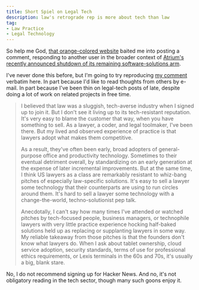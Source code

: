 ```yaml
---
title: Short Spiel on Legal Tech
description: law's retrograde rep is more about tech than law
tag:
- Law Practice
- Legal Technology
---
```


So help me God, [that orange-colored website](https://news.ycombinator.com/) baited me into posting a comment, responding to another user in the broader context of [Atrium's recently announced shutdown of its remaining software-solutions arm](https://news.ycombinator.com/item?id=22479886).

I've never done this before, but I'm going to try reproducing [my comment](https://news.ycombinator.com/item?id=22480880) verbatim here.  In part because I'd like to read thoughts from others by e-mail.  In part because I've been thin on legal-tech posts of late, despite doing a lot of work on related projects in free time.

> I believed that law was a sluggish, tech-averse industry when I signed up to join it. But I don't see it living up to its tech-resistant reputation. It's very easy to blame the customer that way, when you have something to sell. As a lawyer, a coder, and legal toolmaker, I've been there. But my lived and observed experience of practice is that lawyers adopt what makes them competitive.
>
> As a result, they've often been early, broad adopters of general-purpose office and productivity technology. Sometimes to their eventual detriment overall, by standardizing on an early generation at the expense of later incremental improvements. But at the same time, I think US lawyers as a class are remarkably resistant to whiz-bang pitches of especially law-specific solutions. It's easy to sell a lawyer some technology that their counterparts are using to run circles around them. It's hard to sell a lawyer some technology with a change-the-world, techno-solutionist pep talk.
>
> Anecdotally, I can't say how many times I've attended or watched pitches by tech-focused people, business managers, or technophile lawyers with very little practice experience hocking half-baked solutions held up as replacing or supplanting lawyers in some way. My reliable takeaway from those pitches is that the founders don't know what lawyers do. When I ask about tablet ownership, cloud service adoption, security standards, terms of use for professional ethics requirements, or Lexis terminals in the 60s and 70s, it's usually a big, blank stare.

No, I do not recommend signing up for Hacker News.  And no, it's not obligatory reading in the tech sector, though many such goons enjoy it.
